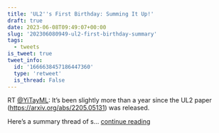 ```yaml
---
title: 'UL2''s First Birthday: Summing It Up!'
draft: true
date: 2023-06-08T09:49:07+00:00
slug: '202306080949-ul2-first-birthday-summary'
tags:
  - tweets
is_tweet: true
tweet_info:
  id: '1666638457186447360'
  type: 'retweet'
  is_thread: False
---
```




RT [@YiTayML](https://x.com/YiTayML): It’s been slightly more than a year since the UL2 paper (<https://arxiv.org/abs/2205.05131>) was released. 

Here’s a summary thread of s… [continue reading](https://x.com/sytelus/status/1666638457186447360)
